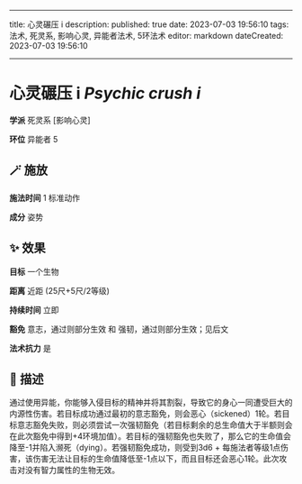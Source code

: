 
---
title: 心灵碾压 i
description: 
published: true
date: 2023-07-03 19:56:10
tags: 法术, 死灵系, 影响心灵, 异能者法术, 5环法术
editor: markdown
dateCreated: 2023-07-03 19:56:10

---

# **心灵碾压 i** *Psychic crush i*

**学派** 死灵系 \[影响心灵\] 

**环位** 异能者 5

## 🪄 施放

**施法时间** 1 标准动作

**成分** 姿势

## ✨ 效果 

**目标** 一个生物 

**距离** 近距 (25尺+5尺/2等级)  

**持续时间** 立即 

**豁免** 意志，通过则部分生效 和 强韧，通过则部分生效；见后文

**法术抗力** 是

## 📖 描述

通过使用异能，你能够入侵目标的精神并将其割裂，导致它的身心一同遭受巨大的内源性伤害。若目标成功通过最初的意志豁免，则会恶心（sickened）1轮。若目标意志豁免失败，则必须尝试一次强韧豁免（若目标剩余的总生命值大于半额则会在此次豁免中得到+4环境加值）。若目标的强韧豁免也失败了，那么它的生命值会降至-1并陷入濒死（dying）。若强韧豁免成功，则受到3d6 + 每施法者等级1点伤害，该伤害无法让目标的生命值降低至-1点以下，而且目标还会恶心1轮。此次攻击对没有智力属性的生物无效。
    